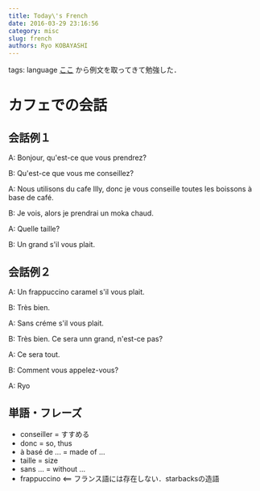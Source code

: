 ```yaml
---
title: Today\'s French
date: 2016-03-29 23:16:56
category: misc
slug: french
authors: Ryo KOBAYASHI
---
```


tags: language
[ここ](http://tabieigo.com/french/) から例文を取ってきて勉強した．

# カフェでの会話

## 会話例１

A: Bonjour, qu\'est-ce que vous prendrez?

B: Qu\'est-ce que vous me conseillez?

A: Nous utilisons du cafe Illy, donc je vous conseille toutes les
boissons à base de café.

B: Je vois, alors je prendrai un moka chaud.

A: Quelle taille?

B: Un grand s\'il vous plait.

## 会話例２

A: Un frappuccino caramel s\'il vous plait.

B: Très bien.

A: Sans créme s\'il vous plait.

B: Très bien. Ce sera unn grand, n\'est-ce pas?

A: Ce sera tout.

B: Comment vous appelez-vous?

A: Ryo

## 単語・フレーズ

-   conseiller = すすめる
-   donc = so, thus
-   à basé de \... = made of \...
-   taille = size
-   sans \... = without \...
-   frappuccino \<== フランス語には存在しない．starbacksの造語
